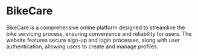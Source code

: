 # BikeCare
BikeCare is a comprehensive online platform designed to streamline the bike servicing process, ensuring convenience and reliability for users. The website features secure sign-up and login processes, along with user authentication, allowing users to create and manage profiles.
